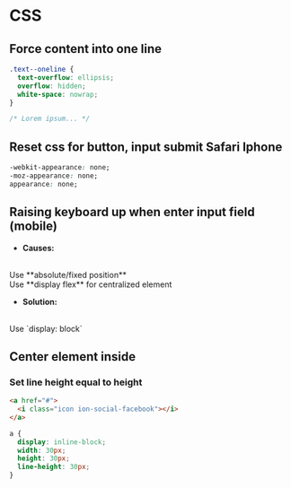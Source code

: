 # CSS

## Force content into one line

``` css
.text--oneline {
  text-overflow: ellipsis; 
  overflow: hidden; 
  white-space: nowrap;
}

/* Lorem ipsum... */
```

## Reset css for button, input submit Safari Iphone

``` css
-webkit-appearance: none;
-moz-appearance: none;
appearance: none;
```

## Raising keyboard up when enter input field (mobile)
- **Causes:**
<br />
Use **absolute/fixed position**
<br />
Use **display flex** for centralized element

- **Solution:** 
<br />
Use `display: block`

## Center element inside 

### Set line height equal to height

``` html
<a href="#">
  <i class="icon ion-social-facebook"></i>
</a>
```

``` css 
a {
  display: inline-block;
  width: 30px;
  height: 30px;
  line-height: 30px;
}
```
